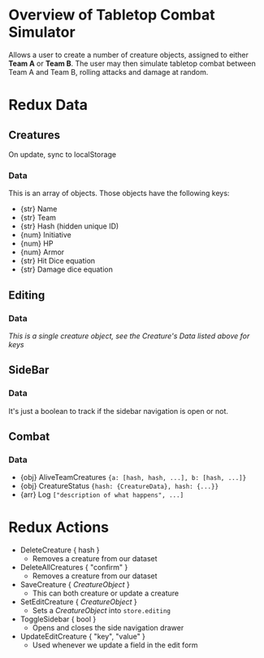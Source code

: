 # Overview of Tabletop Combat Simulator
Allows a user to create a number of creature objects, assigned to either **Team A** or **Team B**. The user may then simulate tabletop combat between Team A and Team B, rolling attacks and damage at random.

# Redux Data
## Creatures
On update, sync to localStorage

### Data
This is an array of objects. Those objects have the following keys:
* {str} Name
* {str} Team
* {str} Hash (hidden unique ID)
* {num} Initiative
* {num} HP
* {num} Armor
* {str} Hit Dice equation
* {str} Damage dice equation

## Editing
### Data
_This is a single creature object, see the Creature's Data listed above for keys_

## SideBar
### Data
It's just a boolean to track if the sidebar navigation is open or not.

## Combat
### Data
* {obj} AliveTeamCreatures `{a: [hash, hash, ...], b: [hash, ...]}`
* {obj} CreatureStatus `{hash: {CreatureData}, hash: {...}}`
* {arr} Log `["description of what happens", ...]`

# Redux Actions
* DeleteCreature { hash }
  * Removes a creature from our dataset
* DeleteAllCreatures { "confirm" }
  * Removes a creature from our dataset
* SaveCreature { _CreatureObject_ }
  * This can both creature or update a creature
* SetEditCreature { _CreatureObject_ }
  * Sets a _CreatureObject_ into `store.editing`
* ToggleSidebar { bool }
  * Opens and closes the side navigation drawer
* UpdateEditCreature { "key", "value" }
  * Used whenever we update a field in the edit form